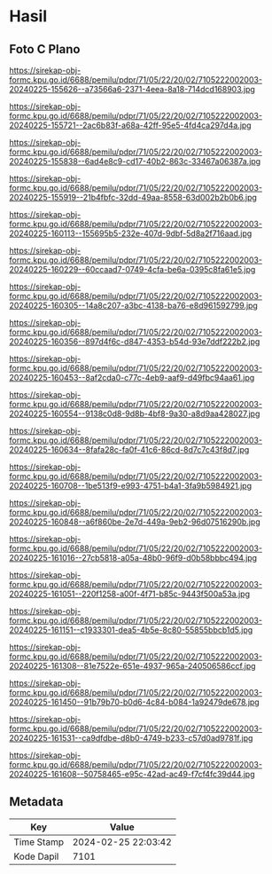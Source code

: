 # Hasil

## Foto C Plano

https://sirekap-obj-formc.kpu.go.id/6688/pemilu/pdpr/71/05/22/20/02/7105222002003-20240225-155626--a73566a6-2371-4eea-8a18-714dcd168903.jpg

https://sirekap-obj-formc.kpu.go.id/6688/pemilu/pdpr/71/05/22/20/02/7105222002003-20240225-155721--2ac6b83f-a68a-42ff-95e5-4fd4ca297d4a.jpg

https://sirekap-obj-formc.kpu.go.id/6688/pemilu/pdpr/71/05/22/20/02/7105222002003-20240225-155838--6ad4e8c9-cd17-40b2-863c-33467a06387a.jpg

https://sirekap-obj-formc.kpu.go.id/6688/pemilu/pdpr/71/05/22/20/02/7105222002003-20240225-155919--21b4fbfc-32dd-49aa-8558-63d002b2b0b6.jpg

https://sirekap-obj-formc.kpu.go.id/6688/pemilu/pdpr/71/05/22/20/02/7105222002003-20240225-160113--155695b5-232e-407d-9dbf-5d8a2f716aad.jpg

https://sirekap-obj-formc.kpu.go.id/6688/pemilu/pdpr/71/05/22/20/02/7105222002003-20240225-160229--60ccaad7-0749-4cfa-be6a-0395c8fa61e5.jpg

https://sirekap-obj-formc.kpu.go.id/6688/pemilu/pdpr/71/05/22/20/02/7105222002003-20240225-160305--14a8c207-a3bc-4138-ba76-e8d961592799.jpg

https://sirekap-obj-formc.kpu.go.id/6688/pemilu/pdpr/71/05/22/20/02/7105222002003-20240225-160356--897d4f6c-d847-4353-b54d-93e7ddf222b2.jpg

https://sirekap-obj-formc.kpu.go.id/6688/pemilu/pdpr/71/05/22/20/02/7105222002003-20240225-160453--8af2cda0-c77c-4eb9-aaf9-d49fbc94aa61.jpg

https://sirekap-obj-formc.kpu.go.id/6688/pemilu/pdpr/71/05/22/20/02/7105222002003-20240225-160554--9138c0d8-9d8b-4bf8-9a30-a8d9aa428027.jpg

https://sirekap-obj-formc.kpu.go.id/6688/pemilu/pdpr/71/05/22/20/02/7105222002003-20240225-160634--8fafa28c-fa0f-41c6-86cd-8d7c7c43f8d7.jpg

https://sirekap-obj-formc.kpu.go.id/6688/pemilu/pdpr/71/05/22/20/02/7105222002003-20240225-160708--1be513f9-e993-4751-b4a1-3fa9b5984921.jpg

https://sirekap-obj-formc.kpu.go.id/6688/pemilu/pdpr/71/05/22/20/02/7105222002003-20240225-160848--a6f860be-2e7d-449a-9eb2-96d07516290b.jpg

https://sirekap-obj-formc.kpu.go.id/6688/pemilu/pdpr/71/05/22/20/02/7105222002003-20240225-161016--27cb5818-a05a-48b0-96f9-d0b58bbbc494.jpg

https://sirekap-obj-formc.kpu.go.id/6688/pemilu/pdpr/71/05/22/20/02/7105222002003-20240225-161051--220f1258-a00f-4f71-b85c-9443f500a53a.jpg

https://sirekap-obj-formc.kpu.go.id/6688/pemilu/pdpr/71/05/22/20/02/7105222002003-20240225-161151--c1933301-dea5-4b5e-8c80-55855bbcb1d5.jpg

https://sirekap-obj-formc.kpu.go.id/6688/pemilu/pdpr/71/05/22/20/02/7105222002003-20240225-161308--81e7522e-651e-4937-965a-240506586ccf.jpg

https://sirekap-obj-formc.kpu.go.id/6688/pemilu/pdpr/71/05/22/20/02/7105222002003-20240225-161450--91b79b70-b0d6-4c84-b084-1a92479de678.jpg

https://sirekap-obj-formc.kpu.go.id/6688/pemilu/pdpr/71/05/22/20/02/7105222002003-20240225-161531--ca9dfdbe-d8b0-4749-b233-c57d0ad9781f.jpg

https://sirekap-obj-formc.kpu.go.id/6688/pemilu/pdpr/71/05/22/20/02/7105222002003-20240225-161608--50758465-e95c-42ad-ac49-f7cf4fc39d44.jpg


## Metadata

| Key        | Value               |
| ---------- | ------------------- |
| Time Stamp | 2024-02-25 22:03:42 |
| Kode Dapil | 7101                |



